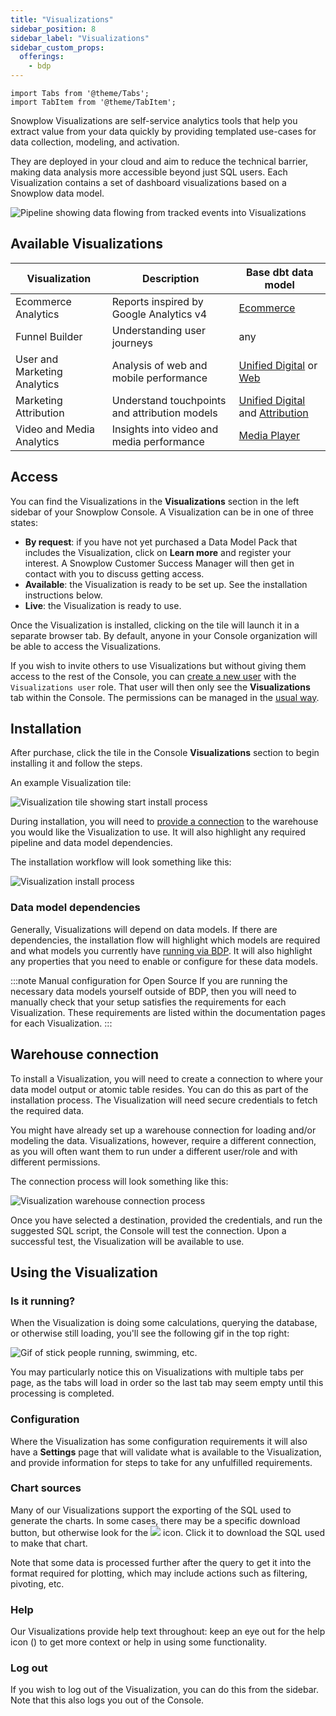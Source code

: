 ```yaml
---
title: "Visualizations"
sidebar_position: 8
sidebar_label: "Visualizations"
sidebar_custom_props:
  offerings:
    - bdp
---
```


```mdx-code-block
import Tabs from '@theme/Tabs';
import TabItem from '@theme/TabItem';
```

Snowplow Visualizations are self-service analytics tools that help you extract value from your data quickly by providing templated use-cases for data collection, modeling, and activation.

They are deployed in your cloud and aim to reduce the technical barrier, making data analysis more accessible beyond just SQL users. Each Visualization contains a set of dashboard visualizations based on a Snowplow data model.

![Pipeline showing data flowing from tracked events into Visualizations](./images/data-apps-pipeline.png)

## Available Visualizations

| Visualization                | Description                                   | Base dbt data model                                                                                                                                                                                                                       |
| ---------------------------- | --------------------------------------------- | ----------------------------------------------------------------------------------------------------------------------------------------------------------------------------------------------------------------------------------------- |
| Ecommerce Analytics          | Reports inspired by Google Analytics v4       | [Ecommerce](/docs/modeling-your-data/modeling-your-data-with-dbt/dbt-models/dbt-ecommerce-data-model/index.md)                                                                                                                            |
| Funnel Builder               | Understanding user journeys                   | any                                                                                                                                                                                                                                       |
| User and Marketing Analytics | Analysis of web and mobile performance        | [Unified Digital](/docs/modeling-your-data/modeling-your-data-with-dbt/dbt-models/dbt-unified-data-model/index.md) or [Web](/docs/modeling-your-data/modeling-your-data-with-dbt/dbt-models/legacy/dbt-web-data-model/index.md)           |
| Marketing Attribution        | Understand touchpoints and attribution models | [Unified Digital](/docs/modeling-your-data/modeling-your-data-with-dbt/dbt-models/dbt-unified-data-model/index.md) and [Attribution](/docs/modeling-your-data/modeling-your-data-with-dbt/dbt-models/dbt-attribution-data-model/index.md) |
| Video and Media Analytics    | Insights into video and media performance     | [Media Player](/docs/modeling-your-data/modeling-your-data-with-dbt/dbt-models/dbt-media-player-data-model/index.md)                                                                                                                      |

## Access

You can find the Visualizations in the **Visualizations** section in the left sidebar of your Snowplow Console. A Visualization can be in one of three states:
* **By request**: if you have not yet purchased a Data Model Pack that includes the Visualization, click on **Learn more** and register your interest. A Snowplow Customer Success Manager will then get in contact with you to discuss getting access.
* **Available**: the Visualization is ready to be set up. See the installation instructions below.
* **Live**: the Visualization is ready to use.

Once the Visualization is installed, clicking on the tile will launch it in a separate browser tab. By default, anyone in your Console organization will be able to access the Visualizations.

If you wish to invite others to use Visualizations but without giving them access to the rest of the Console, you can [create a new user](/docs/account-management/managing-users/adding-removing/index.md) with the `Visualizations user` role. That user will then only see the **Visualizations** tab within the Console. The permissions can be managed in the [usual way](/docs/account-management/managing-users/managing-permissions/index.md).

## Installation

After purchase, click the tile in the Console **Visualizations** section to begin installing it and follow the steps.

An example Visualization tile:

![Visualization tile showing start install process](images/install-app-tile.png)

During installation, you will need to [provide a connection](#warehouse-connections) to the warehouse you would like the Visualization to use. It will also highlight any required pipeline and data model dependencies.

The installation workflow will look something like this:

![Visualization install process](images/sample-app-install.png)

### Data model dependencies

Generally, Visualizations will depend on data models. If there are dependencies, the installation flow will highlight which models are required and what models you currently have [running via BDP](/docs/modeling-your-data/running-data-models-via-snowplow-bdp/standard-models/index.md). It will also highlight any properties that you need to enable or configure for these data models.

:::note Manual configuration for Open Source
If you are running the necessary data models yourself outside of BDP, then you will need to manually check that your setup satisfies the requirements for each Visualization. These requirements are listed within the documentation pages for each Visualization.
:::

## Warehouse connection

To install a Visualization, you will need to create a connection to where your data model output or atomic table resides. You can do this as part of the installation process. The Visualization will need secure credentials to fetch the required data.

You might have already set up a warehouse connection for loading and/or modeling the data. Visualizations, however, require a different connection, as you will often want them to run under a different user/role and with different permissions.

The connection process will look something like this:

![Visualization warehouse connection process](images/add-connection.png)

Once you have selected a destination, provided the credentials, and run the suggested SQL script, the Console will test the connection. Upon a successful test, the Visualization will be available to use.

## Using the Visualization
### Is it running?
When the Visualization is doing some calculations, querying the database, or otherwise still loading, you'll see the following gif in the top right:

<div style={{"background-color": '#F2F4F7'}}>
<img src={require("./images/icon_running.gif").default} alt="Gif of stick people running, swimming, etc." style={{"width":"50px"}}/>
</div>

You may particularly notice this on Visualizations with multiple tabs per page, as the tabs will load in order so the last tab may seem empty until this processing is completed.

### Configuration
Where the Visualization has some configuration requirements it will also have a **Settings** page that will validate what is available to the Visualization, and provide information for steps to take for any unfulfilled requirements.

### Chart sources
Many of our Visualizations support the exporting of the SQL used to generate the charts. In some cases, there may be a specific download button, but otherwise look for the ![](./images/download_sql.svg) icon. Click it to download the SQL used to make that chart.

Note that some data is processed further after the query to get it into the format required for plotting, which may include actions such as filtering, pivoting, etc.

### Help
Our Visualizations provide help text throughout: keep an eye out for the help icon (<Icon icon="fa-regular fa-circle-question"/>) to get more context or help in using some functionality.

### Log out
If you wish to log out of the Visualization, you can do this from the sidebar. Note that this also logs you out of the Console.
